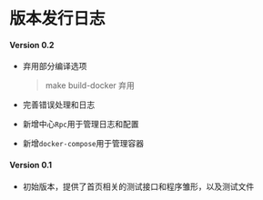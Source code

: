# 版本发行日志

#### Version 0.2

- 弃用部分编译选项

  > make build-docker 弃用

- 完善错误处理和日志

- 新增中心`Rpc`用于管理日志和配置

- 新增`docker-compose`用于管理容器

#### Version 0.1

- 初始版本，提供了首页相关的测试接口和程序雏形，以及测试文件

